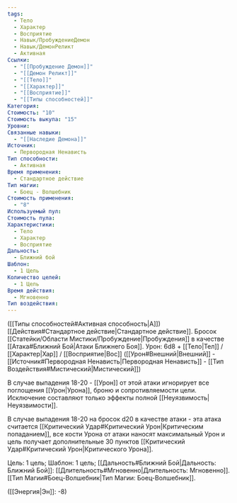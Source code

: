 ```yaml
---
tags:
  - Тело
  - Характер
  - Восприятие
  - Навык/ПробуждениеДемон
  - Навык/ДемонРеликт
  - Активная
Ссылки:
  - "[[Пробуждение Демон]]"
  - "[[Демон Реликт]]"
  - "[[Тело]]"
  - "[[Характер]]"
  - "[[Восприятие]]"
  - "[[Типы способностей]]"
Категория: 
Стоимость: "10"
Стоимость выкупа: "15"
Уровни: 
Связанные навыки:
  - "[[Наследие Демона]]"
Источник:
  - Первородная Ненависть
Тип способности:
  - Активная
Время применения:
  - Стандартное действие
Тип магии:
  - Боец - Волшебник
Стоимость применения:
  - "8"
Используемый пул: 
Стоимость пула: 
Характеристики:
  - Тело
  - Характер
  - Восприятие
Дальность:
  - Ближний бой
Шаблон:
  - 1 Цель
Количество целей:
  - 1 Цель
Время действия:
  - Мгновенно
Тип воздействия:
---
```

([[Типы способностей#Активная способность|А]]) [[Действия#Стандартное действие|Стандартное действие]]. Бросок [[Статейки/Области Мистики/Пробуждение|Пробуждения]] в качестве [[Атака#Ближний Бой|Атаки Ближнего Боя]]. Урон: 6d8 + [[Тело|Тел]] / [[Характер|Хар]] / [[Восприятие|Вос]] ([[Урон#Внешний|Внешний]] - [[Источник#Первородная Ненависть|Первородная Ненависть]] - [[Тип Воздействия#Мистический|Мистический]])

В случае выпадения 18-20 - [[Урон]] от этой атаки игнорирует все поглощения [[Урон|Урона]], броню и сопротивляемости цели. Исключение составляют только эффекты полной [[Неуязвимость|Неуязвимости]]. 

В случае выпадения 18-20 на бросок d20 в качестве атаки - эта атака считается [[Критический Удар#Критический Урон|Критическим попаданием]], все кости Урона от атаки наносят максимальный Урон и цель получает дополнительные 30 пунктов [[Критический Удар#Критический Урон|Критического Урона]].

Цель: 1 цель; Шаблон: 1 цель; [[Дальность#Ближний Бой|Дальность: Ближний Бой]]:  [[Длительность#Мгновенно|Длительность: Мгновенно]]. [[Тип Магии#Боец-Волшебник|Тип Магии: Боец-Волшебник]].

([[Энергия|Эн]]: -8)